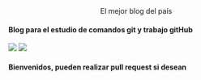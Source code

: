<center>El mejor blog del país</center>

#### Blog para el estudio de comandos git y trabajo gitHub
![](https://cdn-icons-png.flaticon.com/512/25/25231.png)
![](https://book.git-scm.com/downloads/logos)
#### Bienvenidos, pueden realizar pull request si desean


